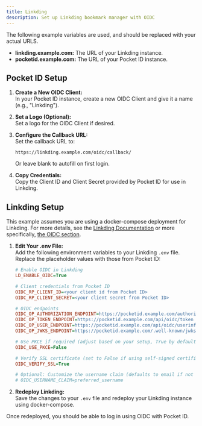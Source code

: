 ```yaml
---
title: Linkding
description: Set up Linkding bookmark manager with OIDC
---
```


The following example variables are used, and should be replaced with your actual URLS.

- **linkding.example.com:** The URL of your Linkding instance.
- **pocketid.example.com:** The URL of your Pocket ID instance.

## Pocket ID Setup

1. **Create a New OIDC Client:**  
   In your Pocket ID instance, create a new OIDC Client and give it a name (e.g., "Linkding").

2. **Set a Logo (Optional):**  
   Set a logo for the OIDC Client if desired.

3. **Configure the Callback URL:**  
   Set the callback URL to:

   ```
   https://linkding.example.com/oidc/callback/
   ```

   Or leave blank to autofill on first login.

4. **Copy Credentials:**  
   Copy the Client ID and Client Secret provided by Pocket ID for use in Linkding.

## Linkding Setup

This example assumes you are using a docker-compose deployment for Linkding. For more details, see the [Linkding Documentation](https://linkding.link/installation) or more specifically, [the OIDC section](https://linkding.link/options/#ld_enable_oidc).

1. **Edit Your .env File:**  
   Add the following environment variables to your Linkding `.env` file. Replace the placeholder values with those from Pocket ID:

   ```ini
   # Enable OIDC in Linkding
   LD_ENABLE_OIDC=True

   # Client credentials from Pocket ID
   OIDC_RP_CLIENT_ID=<your client id from Pocket ID>
   OIDC_RP_CLIENT_SECRET=<your client secret from Pocket ID>

   # OIDC endpoints
   OIDC_OP_AUTHORIZATION_ENDPOINT=https://pocketid.example.com/authorize
   OIDC_OP_TOKEN_ENDPOINT=https://pocketid.example.com/api/oidc/token
   OIDC_OP_USER_ENDPOINT=https://pocketid.example.com/api/oidc/userinfo
   OIDC_OP_JWKS_ENDPOINT=https://pocketid.example.com/.well-known/jwks.json

   # Use PKCE if required (adjust based on your setup, True by default)
   OIDC_USE_PKCE=False

   # Verify SSL certificate (set to False if using self-signed certificates)
   OIDC_VERIFY_SSL=True

   # Optional: Customize the username claim (defaults to email if not set)
   # OIDC_USERNAME_CLAIM=preferred_username
   ```

2. **Redeploy Linkding:**  
   Save the changes to your `.env` file and redeploy your Linkding instance using docker-compose.

Once redeployed, you should be able to log in using OIDC with Pocket ID.
